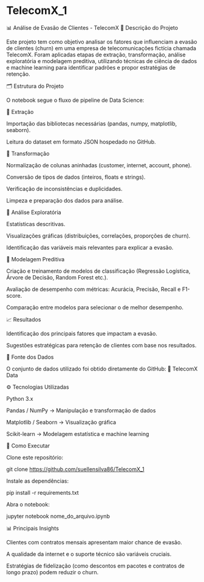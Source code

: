 # TelecomX_1

📊 Análise de Evasão de Clientes - TelecomX
📌 Descrição do Projeto

Este projeto tem como objetivo analisar os fatores que influenciam a evasão de clientes (churn) em uma empresa de telecomunicações fictícia chamada TelecomX.
Foram aplicadas etapas de extração, transformação, análise exploratória e modelagem preditiva, utilizando técnicas de ciência de dados e machine learning para identificar padrões e propor estratégias de retenção.

🗂️ Estrutura do Projeto

O notebook segue o fluxo de pipeline de Data Science:

📌 Extração

Importação das bibliotecas necessárias (pandas, numpy, matplotlib, seaborn).

Leitura do dataset em formato JSON hospedado no GitHub.

🔧 Transformação

Normalização de colunas aninhadas (customer, internet, account, phone).

Conversão de tipos de dados (inteiros, floats e strings).

Verificação de inconsistências e duplicidades.

Limpeza e preparação dos dados para análise.

🔎 Análise Exploratória

Estatísticas descritivas.

Visualizações gráficas (distribuições, correlações, proporções de churn).

Identificação das variáveis mais relevantes para explicar a evasão.

🤖 Modelagem Preditiva

Criação e treinamento de modelos de classificação (Regressão Logística, Árvore de Decisão, Random Forest etc.).

Avaliação de desempenho com métricas: Acurácia, Precisão, Recall e F1-score.

Comparação entre modelos para selecionar o de melhor desempenho.

📈 Resultados

Identificação dos principais fatores que impactam a evasão.

Sugestões estratégicas para retenção de clientes com base nos resultados.

📂 Fonte dos Dados

O conjunto de dados utilizado foi obtido diretamente do GitHub:
🔗 TelecomX Data

⚙️ Tecnologias Utilizadas

Python 3.x

Pandas / NumPy → Manipulação e transformação de dados

Matplotlib / Seaborn → Visualização gráfica

Scikit-learn → Modelagem estatística e machine learning

🚀 Como Executar

Clone este repositório:

git clone https://github.com/suellensilva86/TelecomX_1


Instale as dependências:

pip install -r requirements.txt


Abra o notebook:

jupyter notebook nome_do_arquivo.ipynb

📊 Principais Insights

Clientes com contratos mensais apresentam maior chance de evasão.

A qualidade da internet e o suporte técnico são variáveis cruciais.

Estratégias de fidelização (como descontos em pacotes e contratos de longo prazo) podem reduzir o churn.
